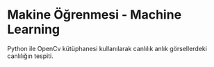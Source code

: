 # Makine Öğrenmesi - Machine Learning

Python ile OpenCv kütüphanesi kullanılarak canlılık anlık görsellerdeki canlılığın tespiti. 

